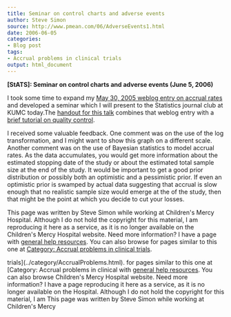 ```yaml
---
title: Seminar on control charts and adverse events
author: Steve Simon
source: http://www.pmean.com/06/AdverseEvents1.html
date: 2006-06-05
categories:
- Blog post
tags:
- Accrual problems in clinical trials
output: html_document
---
```

**[StATS]: Seminar on control charts and adverse
events (June 5, 2006)**

I took some time to expand my [May 30, 2005 weblog entry on accrual
rates](AccrualProblems.html) and developed a seminar which I will
present to the Statistics journal club at KUMC today.The [handout for
this talk](../training/hand68.asp) combines that weblog entry with a
[brief tutorial on quality control](../model/quality.asp).

I received some valuable feedback. One comment was on the use of the log
transformation, and I might want to show this graph on a different
scale. Another comment was on the use of Bayesian statistics to model
accrual rates. As the data accumulates, you would get more information
about the estimated stopping date of the study or about the estimated
total sample size at the end of the study. It would be important to get
a good prior distribution or possibly both an optimistic and a
pessimistic prior. If even an optimistic prior is swamped by actual data
suggesting that accrual is slow enough that no realistic sample size
would emerge at the of the study, then that might be the point at which
you decide to cut your losses.

This page was written by Steve Simon while working at Children\'s Mercy
Hospital. Although I do not hold the copyright for this material, I am
reproducing it here as a service, as it is no longer available on the
Children\'s Mercy Hospital website. Need more information? I have a page
with [general help resources](../GeneralHelp.html). You can also browse
for pages similar to this one at [Category: Accrual problems in clinical
trials](../category/AccrualProblems.html).
<!---More--->
trials](../category/AccrualProblems.html).
for pages similar to this one at [Category: Accrual problems in clinical
with [general help resources](../GeneralHelp.html). You can also browse
Children\'s Mercy Hospital website. Need more information? I have a page
reproducing it here as a service, as it is no longer available on the
Hospital. Although I do not hold the copyright for this material, I am
This page was written by Steve Simon while working at Children\'s Mercy

<!---Do not use
**[StATS]: Seminar on control charts and adverse
This page was written by Steve Simon while working at Children\'s Mercy
Hospital. Although I do not hold the copyright for this material, I am
reproducing it here as a service, as it is no longer available on the
Children\'s Mercy Hospital website. Need more information? I have a page
with [general help resources](../GeneralHelp.html). You can also browse
for pages similar to this one at [Category: Accrual problems in clinical
trials](../category/AccrualProblems.html).
--->

